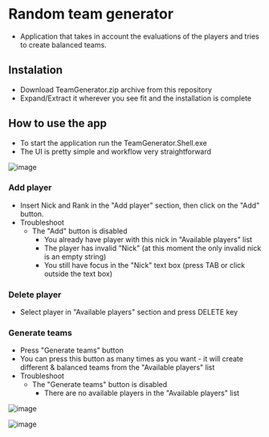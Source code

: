 # Random team generator
- Application that takes in account the evaluations of the players and tries to create balanced teams.

## Instalation
- Download TeamGenerator.zip archive from this repository
- Expand/Extract it wherever you see fit and the installation is complete

## How to use the app
- To start the application run the TeamGenerator.Shell.exe
- The UI is pretty simple and workflow very straightforward


![image](https://user-images.githubusercontent.com/9948892/124349762-220fe380-dbf1-11eb-9af6-4d88057d20ba.png)

### Add player
- Insert Nick and Rank in the "Add player" section, then click on the "Add" button.
- Troubleshoot
  - The "Add" button is disabled
    - You already have player with this nick in "Available players" list
    - The player has invalid "Nick" (at this moment the only invalid nick is an empty string)
    - You still have focus in the "Nick" text box (press TAB or click outside the text box)

### Delete player
- Select player in "Available players" section and press DELETE key

### Generate teams
- Press "Generate teams" button
- You can press this button as many times as you want - it will create different & balanced teams from the "Available players" list
- Troubleshoot
  - The "Generate teams" button is disabled
    - There are no available players in the "Available players" list


![image](https://user-images.githubusercontent.com/9948892/124350199-80d65c80-dbf3-11eb-97a8-4847ccd95eae.png)

![image](https://user-images.githubusercontent.com/9948892/124350247-d6126e00-dbf3-11eb-80bb-1377c73986cc.png)
